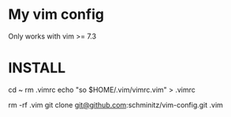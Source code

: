 My vim config
=============

Only works with vim >= 7.3

INSTALL
=======

cd ~
rm .vimrc
echo "so $HOME/.vim/vimrc.vim" > .vimrc

rm -rf .vim
git clone git@github.com:schminitz/vim-config.git .vim
